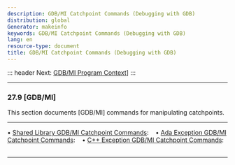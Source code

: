 ```yaml
---
description: GDB/MI Catchpoint Commands (Debugging with GDB)
distribution: global
Generator: makeinfo
keywords: GDB/MI Catchpoint Commands (Debugging with GDB)
lang: en
resource-type: document
title: GDB/MI Catchpoint Commands (Debugging with GDB)
---
```

::: header
Next: [GDB/MI Program Context](GDB_002fMI-Program-Context.html#GDB_002fMI-Program-Context)]
:::

---

### 27.9 [GDB/MI]

This section documents [GDB/MI] commands for manipulating catchpoints.

---

• [Shared Library GDB/MI Catchpoint Commands](Shared-Library-GDB_002fMI-Catchpoint-Commands.html#Shared-Library-GDB_002fMI-Catchpoint-Commands):                  
• [Ada Exception GDB/MI Catchpoint Commands](Ada-Exception-GDB_002fMI-Catchpoint-Commands.html#Ada-Exception-GDB_002fMI-Catchpoint-Commands):                     
• [C++ Exception GDB/MI Catchpoint Commands](C_002b_002b-Exception-GDB_002fMI-Catchpoint-Commands.html#C_002b_002b-Exception-GDB_002fMI-Catchpoint-Commands):     

---

